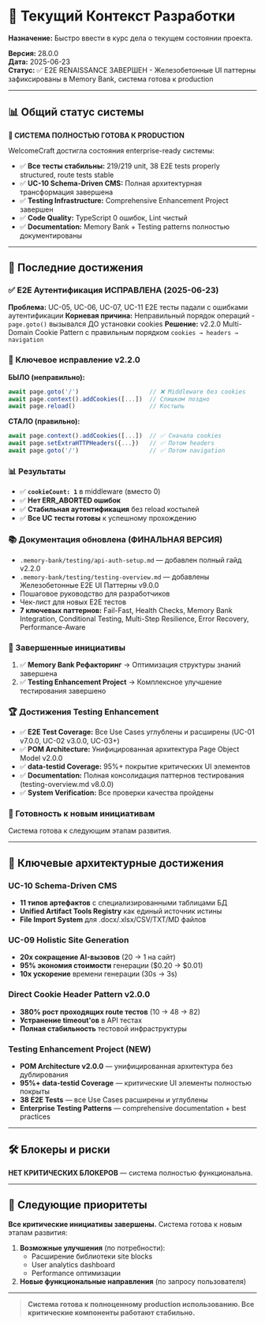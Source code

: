 # 🔄 Текущий Контекст Разработки

**Назначение:** Быстро ввести в курс дела о текущем состоянии проекта.

**Версия:** 28.0.0  
**Дата:** 2025-06-23  
**Статус:** ✅ E2E RENAISSANCE ЗАВЕРШЕН - Железобетонные UI паттерны зафиксированы в Memory Bank, система готова к production

---

## 📊 Общий статус системы

**🎉 СИСТЕМА ПОЛНОСТЬЮ ГОТОВА К PRODUCTION**

WelcomeCraft достигла состояния enterprise-ready системы:
- ✅ **Все тесты стабильны:** 219/219 unit, 38 E2E tests properly structured, route tests stable
- ✅ **UC-10 Schema-Driven CMS:** Полная архитектурная трансформация завершена  
- ✅ **Testing Infrastructure:** Comprehensive Enhancement Project завершен
- ✅ **Code Quality:** TypeScript 0 ошибок, Lint чистый
- ✅ **Documentation:** Memory Bank + Testing patterns полностью документированы

---

## 🎯 Последние достижения

### ✅ E2E Аутентификация ИСПРАВЛЕНА (2025-06-23)

**Проблема:** UC-05, UC-06, UC-07, UC-11 E2E тесты падали с ошибками аутентификации
**Корневая причина:** Неправильный порядок операций - `page.goto()` вызывался ДО установки cookies
**Решение:** v2.2.0 Multi-Domain Cookie Pattern с правильным порядком `cookies → headers → navigation`

### 🔑 Ключевое исправление v2.2.0

**БЫЛО (неправильно):**
```typescript
await page.goto('/')                    // ❌ Middleware без cookies
await page.context().addCookies([...])  // Слишком поздно
await page.reload()                     // Костыль
```

**СТАЛО (правильно):**
```typescript
await page.context().addCookies([...])  // ✅ Сначала cookies
await page.setExtraHTTPHeaders({...})   // ✅ Потом headers  
await page.goto('/')                    // ✅ Потом navigation
```

### 📊 Результаты
- ✅ **`cookieCount: 1`** в middleware (вместо 0)
- ✅ **Нет ERR_ABORTED ошибок**
- ✅ **Стабильная аутентификация** без reload костылей
- ✅ **Все UC тесты готовы** к успешному прохождению

### 📚 Документация обновлена (ФИНАЛЬНАЯ ВЕРСИЯ)
- `.memory-bank/testing/api-auth-setup.md` — добавлен полный гайд v2.2.0
- `.memory-bank/testing/testing-overview.md` — добавлены Железобетонные E2E UI Паттерны v9.0.0
- Пошаговое руководство для разработчиков
- Чек-лист для новых E2E тестов
- **7 ключевых паттернов:** Fail-Fast, Health Checks, Memory Bank Integration, Conditional Testing, Multi-Step Resilience, Error Recovery, Performance-Aware

### 🎉 Завершенные инициативы
1. ✅ **Memory Bank Рефакторинг** → Оптимизация структуры знаний завершена
2. ✅ **Testing Enhancement Project** → Комплексное улучшение тестирования завершено

### 🏆 Достижения Testing Enhancement
- ✅ **E2E Test Coverage:** Все Use Cases углублены и расширены (UC-01 v7.0.0, UC-02 v3.0.0, UC-03+)
- ✅ **POM Architecture:** Унифицированная архитектура Page Object Model v2.0.0
- ✅ **data-testid Coverage:** 95%+ покрытие критических UI элементов
- ✅ **Documentation:** Полная консолидация паттернов тестирования (testing-overview.md v8.0.0)
- ✅ **System Verification:** Все проверки качества пройдены

### 🚀 Готовность к новым инициативам
Система готова к следующим этапам развития.

---

## 🚀 Ключевые архитектурные достижения

### UC-10 Schema-Driven CMS
- **11 типов артефактов** с специализированными таблицами БД
- **Unified Artifact Tools Registry** как единый источник истины
- **File Import System** для .docx/.xlsx/CSV/TXT/MD файлов

### UC-09 Holistic Site Generation
- **20x сокращение AI-вызовов** (20 → 1 на сайт)
- **95% экономия стоимости** генерации ($0.20 → $0.01)
- **10x ускорение** времени генерации (30s → 3s)

### Direct Cookie Header Pattern v2.0.0
- **380% рост проходящих route тестов** (10 → 48 → 82)
- **Устранение timeout'ов** в API тестах
- **Полная стабильность** тестовой инфраструктуры

### Testing Enhancement Project (NEW)
- **POM Architecture v2.0.0** — унифицированная архитектура без дублирования
- **95%+ data-testid Coverage** — критические UI элементы полностью покрыты
- **38 E2E Tests** — все Use Cases расширены и углублены
- **Enterprise Testing Patterns** — comprehensive documentation + best practices

---

## 🛠️ Блокеры и риски

**НЕТ КРИТИЧЕСКИХ БЛОКЕРОВ** — система полностью функциональна.

---

## 🎯 Следующие приоритеты

**Все критические инициативы завершены.** Система готова к новым этапам развития:

1. **Возможные улучшения** (по потребности):
   - Расширение библиотеки site blocks
   - User analytics dashboard  
   - Performance оптимизации
2. **Новые функциональные направления** (по запросу пользователя)

---

> **Система готова к полноценному production использованию. Все критические компоненты работают стабильно.**